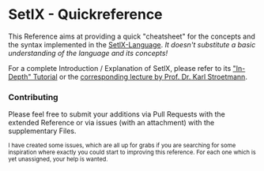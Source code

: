 # SetlX - Quickreference
This Reference aims at providing a quick "cheatsheet" for the concepts and the syntax implemented in the [SetlX-Language](http://www.randoom.org/Software/SetlX). *It doesn't substitute a basic understanding of the language and its concepts!*


For a complete Introduction / Explanation of SetlX, please refer to its ["In-Depth" Tutorial](http://download.randoom.org/setlX//tutorial.pdf) or the [corresponding lecture by Prof. Dr. Karl Stroetmann](https://github.com/karlstroetmann/Logik).



### Contributing
Please feel free to submit your additions via Pull Requests with the extended Reference or via issues (with an attachment) with the supplementary Files.

<sup>I have created some issues, which are all up for grabs if you are searching for some inspiration where exactly you could start to improving this reference. For each one which is yet unassigned, your help is wanted.</sup>
